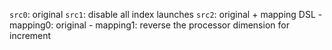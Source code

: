 `src0`: original
`src1`: disable all index launches
`src2`: original + mapping DSL
    - mapping0: original
    - mapping1: reverse the processor dimension for increment
